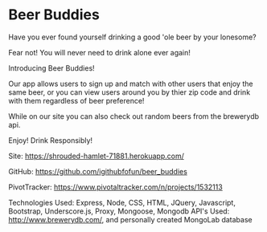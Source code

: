 # Beer Buddies

Have you ever found yourself drinking a good 'ole beer by your lonesome?

Fear not! You will never need to drink alone ever again!

Introducing Beer Buddies!

Our app allows users to sign up and match with other users that enjoy the same beer,
or you can view users around you by thier zip code and drink with them regardless of
beer preference!

While on our site you can also check out random beers from the brewerydb api.

Enjoy! Drink Responsibly!

Site: https://shrouded-hamlet-71881.herokuapp.com/

GitHub: https://github.com/igithubfofun/beer_buddies

PivotTracker: https://www.pivotaltracker.com/n/projects/1532113

Technologies Used: Express, Node, CSS, HTML, JQuery, Javascript, Bootstrap, Underscore.js, Proxy, Mongoose, Mongodb
API's Used: http://www.brewerydb.com/, and personally created MongoLab database
